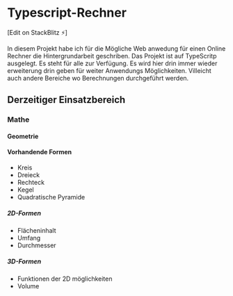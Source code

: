 # Typescript-Rechner

[Edit on StackBlitz ⚡️]

In diesem Projekt habe ich für die Mögliche Web anwedung für einen Online Rechner die Hintergrundarbeit geschriben. Das Projekt ist auf TypeScritp ausgelegt. Es steht für alle zur Verfügung. Es wird hier drin immer wieder erweiterung drin geben für weiter Anwendungs Möglichkeiten. Villeicht auch andere Bereiche wo Berechnungen durchgeführt werden. 

## Derzeitiger Einsatzbereich

### Mathe
#### Geometrie 
#### Vorhandende Formen

* Kreis
* Dreieck
* Rechteck 
* Kegel
* Quadratische Pyramide 

##### 2D-Formen
* Flächeninhalt
* Umfang
* Durchmesser
##### 3D-Formen
* Funktionen der 2D möglichkeiten
* Volume
